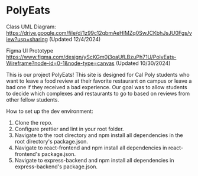 # PolyEats

Class UML Diagram:
https://drive.google.com/file/d/1z99c12qbmAeHIMZq0SwJCKbhJsJU0Fgs/view?usp=sharing
(Updated 12/4/2024)

Figma UI Prototype
https://www.figma.com/design/yScKGm0j3oaUfLBzuPh71U/PolyEats-Wireframe?node-id=0-1&node-type=canvas
(Updated 10/30/2024)

This is our project PolyEats! This site is designed for Cal Poly students who
want to leave a food review at their favorite restaurant on campus or leave a
bad one if they received a bad experience. Our goal was to allow students to
decide which complexes and restaurants to go to based on reviews from other
fellow students.

How to set up the dev environment:
1. Clone the repo.
2. Configure prettier and lint in your root folder.
3. Navigate to the root directory and npm install all dependencies in the root directory's package.json.
4. Navigate to react-frontend and npm install all dependencies in react-frontend's package.json.
5. Navigate to express-backend and npm install all dependencies in express-backend's package.json.
